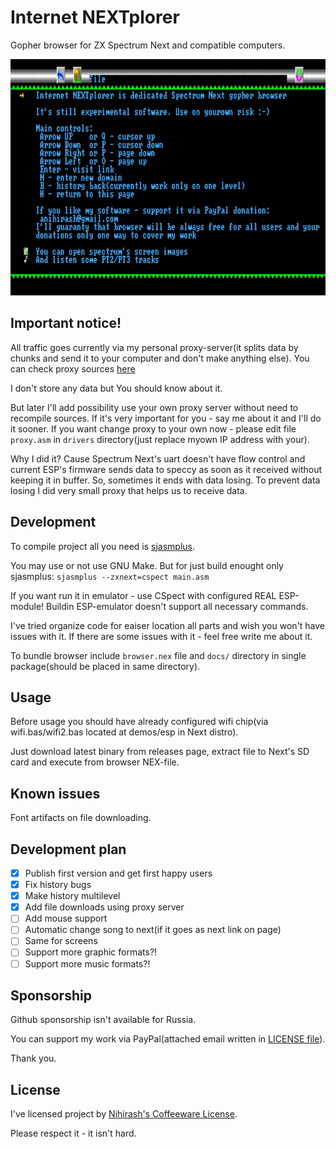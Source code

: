 # Internet NEXTplorer

Gopher browser for ZX Spectrum Next and compatible computers.

![Example of work](readme/demo.gif)

## Important notice!

All traffic goes currently via my personal proxy-server(it splits data by chunks and send it to your computer and don't make anything else). You can check proxy sources [here](https://github.com/nihirash/spectrum-next-gopher-proxy) 

I don't store any data but You should know about it.

But later I'll add possibility use your own proxy server without need to recompile sources. If it's very important for you - say me about it and I'll do it sooner. If you want change proxy to your own now - please edit file `proxy.asm` in `drivers` directory(just replace myown IP address with your). 

Why I did it? Cause Spectrum Next's uart doesn't have flow control and current ESP's firmware sends data to speccy as soon as it received without keeping it in buffer. So, sometimes it ends with data losing. To prevent data losing I did very small proxy that helps us to receive data.

## Development

To compile project all you need is [sjasmplus](https://github.com/z00m128/sjasmplus).

You may use or not use GNU Make. But for just build enought only sjasmplus: `sjasmplus --zxnext=cspect main.asm`

If you want run it in emulator - use CSpect with configured REAL ESP-module! Buildin ESP-emulator doesn't support all necessary commands. 

I've tried organize code for eaiser location all parts and wish you won't have issues with it. If there are some issues with it - feel free write me about it.

To bundle browser include `browser.nex` file and `docs/` directory in single package(should be placed in same directory).

## Usage

Before usage you should have already configured wifi chip(via wifi.bas/wifi2.bas located at demos/esp in Next distro).

Just download latest binary from releases page, extract file to Next's SD card and execute from browser NEX-file.

## Known issues

Font artifacts on file downloading. 

## Development plan
- [X] Publish first version and get first happy users
- [X] Fix history bugs
- [X] Make history multilevel
- [X] Add file downloads using proxy server
- [ ] Add mouse support
- [ ] Automatic change song to next(if it goes as next link on page)
- [ ] Same for screens
- [ ] Support more graphic formats?!
- [ ] Support more music formats?!

## Sponsorship

Github sponsorship isn't available for Russia.

You can support my work via PayPal(attached email written in [LICENSE file](LICENSE)).

Thank you.

## License

I've licensed project by [Nihirash's Coffeeware License](LICENSE).

Please respect it - it isn't hard.